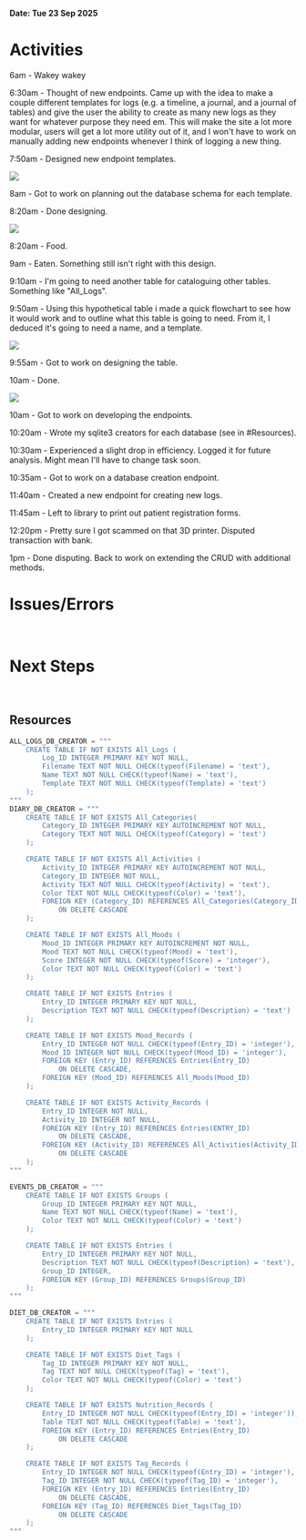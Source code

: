 **Date: Tue 23 Sep 2025**<br>

# Activities

6am - Wakey wakey

6:30am - Thought of new endpoints. Came up with the idea to make a couple different templates for logs (e.g. a timeline, a journal, and a journal of tables) and give
 the user the ability to create as many new logs as they want for whatever purpose they need em. This will make the site a lot more modular, users will get a lot more utility out of it, and I won't have to work on manually adding new endpoints whenever I think of logging a new thing.

7:50am - Designed new endpoint templates.

![](../assets/2025-09-23-07-57-50-image.png)

8am - Got to work on planning out the database schema for each template.

8:20am - Done designing.

![](../assets/2025-09-23-08-18-50-image.png)

8:20am - Food.

9am - Eaten. Something still isn't right with this design.

9:10am - I'm going to need another table for cataloguing other tables. Something like "All_Logs".

9:50am - Using this hypothetical table i made a quick flowchart to see how it would work and to outline what this table is going to need. From it, I deduced it's going to need a name, and a template.

![](../assets/2025-09-23-09-51-03-image.png)

9:55am - Got to work on designing the table.

10am - Done.

![](../assets/2025-09-23-10-03-15-image.png)

10am - Got to work on developing the endpoints.

10:20am - Wrote my sqlite3 creators for each database (see in #Resources).

10:30am - Experienced a slight drop in efficiency. Logged it for future analysis. Might mean I'll have to change task soon.

10:35am - Got to work on a database creation endpoint.

11:40am - Created a new endpoint for creating new logs.

11:45am - Left to library to print out patient registration forms.

12:20pm - Pretty sure I got scammed on that 3D printer. Disputed transaction with bank.

1pm - Done disputing. Back to work on extending the CRUD with additional methods.



# Issues/Errors

<br>

# Next Steps

<br>

## Resources

```python
ALL_LOGS_DB_CREATOR = """
    CREATE TABLE IF NOT EXISTS All_Logs (
        Log_ID INTEGER PRIMARY KEY NOT NULL,
        Filename TEXT NOT NULL CHECK(typeof(Filename) = 'text'),
        Name TEXT NOT NULL CHECK(typeof(Name) = 'text'),
        Template TEXT NOT NULL CHECK(typeof(Template) = 'text')
    );
"""
DIARY_DB_CREATOR = """
    CREATE TABLE IF NOT EXISTS All_Categories(
        Category_ID INTEGER PRIMARY KEY AUTOINCREMENT NOT NULL,
        Category TEXT NOT NULL CHECK(typeof(Category) = 'text')
    );

    CREATE TABLE IF NOT EXISTS All_Activities (
        Activity_ID INTEGER PRIMARY KEY AUTOINCREMENT NOT NULL,
        Category_ID INTEGER NOT NULL,
        Activity TEXT NOT NULL CHECK(typeof(Activity) = 'text'),
        Color TEXT NOT NULL CHECK(typeof(Color) = 'text'),
        FOREIGN KEY (Category_ID) REFERENCES All_Categories(Category_ID)
            ON DELETE CASCADE
    );

    CREATE TABLE IF NOT EXISTS All_Moods (
        Mood_ID INTEGER PRIMARY KEY AUTOINCREMENT NOT NULL,
        Mood TEXT NOT NULL CHECK(typeof(Mood) = 'text'),
        Score INTEGER NOT NULL CHECK(typeof(Score) = 'integer'),
        Color TEXT NOT NULL CHECK(typeof(Color) = 'text')
    );

    CREATE TABLE IF NOT EXISTS Entries (
        Entry_ID INTEGER PRIMARY KEY NOT NULL,
        Description TEXT NOT NULL CHECK(typeof(Description) = 'text')
    );

    CREATE TABLE IF NOT EXISTS Mood_Records (
        Entry_ID INTEGER NOT NULL CHECK(typeof(Entry_ID) = 'integer'),
        Mood_ID INTEGER NOT NULL CHECK(typeof(Mood_ID) = 'integer'),
        FOREIGN KEY (Entry_ID) REFERENCES Entries(Entry_ID)
            ON DELETE CASCADE,
        FOREIGN KEY (Mood_ID) REFERENCES All_Moods(Mood_ID)
    );

    CREATE TABLE IF NOT EXISTS Activity_Records (
        Entry_ID INTEGER NOT NULL,
        Activity_ID INTEGER NOT NULL,
        FOREIGN KEY (Entry_ID) REFERENCES Entries(ENTRY_ID)
            ON DELETE CASCADE,
        FOREIGN KEY (Activity_ID) REFERENCES All_Activities(Activity_ID)
            ON DELETE CASCADE
    );
"""

EVENTS_DB_CREATOR = """    
    CREATE TABLE IF NOT EXISTS Groups (
        Group_ID INTEGER PRIMARY KEY NOT NULL,
        Name TEXT NOT NULL CHECK(typeof(Name) = 'text'),
        Color TEXT NOT NULL CHECK(typeof(Color) = 'text')
    );

    CREATE TABLE IF NOT EXISTS Entries (
        Entry_ID INTEGER PRIMARY KEY NOT NULL,
        Description TEXT NOT NULL CHECK(typeof(Description) = 'text'),
        Group_ID INTEGER,
        FOREIGN KEY (Group_ID) REFERENCES Groups(Group_ID)
    );
"""

DIET_DB_CREATOR = """
    CREATE TABLE IF NOT EXISTS Entries (
        Entry_ID INTEGER PRIMARY KEY NOT NULL
    );

    CREATE TABLE IF NOT EXISTS Diet_Tags (
        Tag_ID INTEGER PRIMARY KEY NOT NULL,
        Tag TEXT NOT NULL CHECK(typeof(Tag) = 'text'),
        Color TEXT NOT NULL CHECK(typeof(Color) = 'text')
    );

    CREATE TABLE IF NOT EXISTS Nutrition_Records (
        Entry_ID INTEGER NOT NULL CHECK(typeof(Entry_ID) = 'integer')),
        Table TEXT NOT NULL CHECK(typeof(Table) = 'text'),
        FOREIGN KEY (Entry_ID) REFERENCES Entries(Entry_ID)
            ON DELETE CASCADE
    );

    CREATE TABLE IF NOT EXISTS Tag_Records (
        Entry_ID INTEGER NOT NULL CHECK(typeof(Entry_ID) = 'integer'),
        Tag_ID INTEGER NOT NULL CHECK(typeof(Tag_ID) = 'integer'),
        FOREIGN KEY (Entry_ID) REFERENCES Entries(Entry_ID)
            ON DELETE CASCADE,
        FOREIGN KEY (Tag_ID) REFERENCES Diet_Tags(Tag_ID)
            ON DELETE CASCADE
    );
"""
```

<br>
